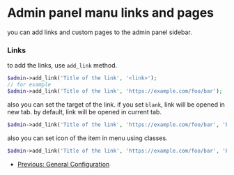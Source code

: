 # Admin panel manu links and pages
you can add links and custom pages to the admin panel sidebar.

### Links
to add the links, use `add_link` method.

```php
$admin->add_link('Title of the link', '<link>');
// for example
$admin->add_link('Title of the link', 'https://example.com/foo/bar');
```

also you can set the target of the link. if you set `blank`, link will be opened in new tab. by default, link will be opened in current tab.

```php
$admin->add_link('Title of the link', 'https://example.com/foo/bar', 'blank');
```

also you can set icon of the item in menu using classes.

```php
$admin->add_link('Title of the link', 'https://example.com/foo/bar', 'blank', 'fa fa-user'); // fontawesome
```

- [Previous: General Configuration](00_general_configuration.md)
